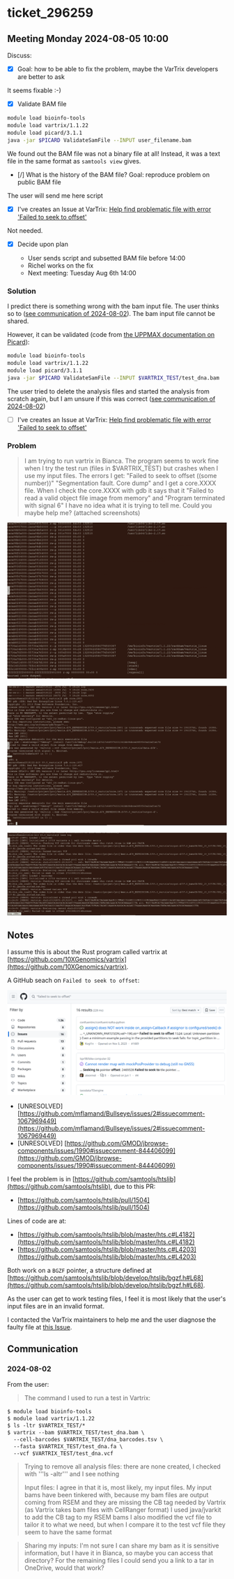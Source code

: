 # ticket_296259


## Meeting Monday 2024-08-05 10:00

Discuss:

- [x] Goal: how to be able to fix the problem, maybe the VarTrix developers are better to ask

It seems fixable :-)

- [x] Validate BAM file

```bash
module load bioinfo-tools
module load vartrix/1.1.22
module load picard/3.1.1
java -jar $PICARD ValidateSamFile --INPUT user_filename.bam
```

We found out the BAM file was not a binary file at all!
Instead, it was a text file in the same format as `samtools view` gives.

- [/] What is the history of the BAM file? Goal: reproduce problem on public BAM file

The user will send me here script

- [x] I've creates an Issue at VarTrix: [Help find problematic file with error 'Failed to seek to offset'](https://github.com/10XGenomics/vartrix/issues/124)

Not needed.

- [x] Decide upon plan

    - User sends script and subsetted BAM file before 14:00
    - Richel works on the fix
    - Next meeting: Tuesday Aug 6th 14:00

### Solution

I predict there is something wrong with the bam input file.
The user thinks so to ([see communication of 2024-08-02](#2024-08-02)).
The bam input file cannot be shared.

However, it can be validated (code from [the UPPMAX documentation on Picard](https://docs.uppmax.uu.se/software/picard/)):

```bash
module load bioinfo-tools
module load vartrix/1.1.22
module load picard/3.1.1
java -jar $PICARD ValidateSamFile --INPUT $VARTRIX_TEST/test_dna.bam
```

The user tried to delete the analysis files
and started the analysis from scratch again,
but I am unsure if this was correct ([see communication of 2024-08-02](#2024-08-02))

- [ ] I've creates an Issue at VarTrix: [Help find problematic file with error 'Failed to seek to offset'](https://github.com/10XGenomics/vartrix/issues/124)

### Problem

> I am trying to run vartrix in Bianca.
> The program seems to work fine when I try the test run (files in $VARTRIX_TEST) but crashes when I use my input files.
> The errors I get:
> "Failed to seek to offset ((some number))"
> "Segmentation fault. Core dump" and I get a core.XXXX file. When I check the core.XXXX with gdb it says that it "Failed to read a valid object file image from memory" and "Program terminated with signal 6"
> I have no idea what it is trying to tell me. Could you maybe help me?
> (attached screenshots)

![](screenshot_2024_07_09_18_28.png)

![](screenshot_2024_07_09_18_38.png)

![](screenshot_2024_07_09_18_43.png)

## Notes

I assume this is about the Rust program called vartrix at [https://github.com/10XGenomics/vartrix](https://github.com/10XGenomics/vartrix).

A GitHub seach on `Failed to seek to offset`:

![](github_search.png)

 * [UNRESOLVED] [https://github.com/mflamand/Bullseye/issues/2#issuecomment-1067969449](https://github.com/mflamand/Bullseye/issues/2#issuecomment-1067969449)
 * [UNRESOLVED] [https://github.com/GMOD/jbrowse-components/issues/1990#issuecomment-844406099](https://github.com/GMOD/jbrowse-components/issues/1990#issuecomment-844406099)

I feel the problem is in [https://github.com/samtools/htslib](https://github.com/samtools/htslib), due to this PR:

 * [https://github.com/samtools/htslib/pull/1504](https://github.com/samtools/htslib/pull/1504)

Lines of code are at:

 * [https://github.com/samtools/htslib/blob/master/hts.c#L4182](https://github.com/samtools/htslib/blob/master/hts.c#L4182)
 * [https://github.com/samtools/htslib/blob/master/hts.c#L4203](https://github.com/samtools/htslib/blob/master/hts.c#L4203)

Both work on a `BGZF` pointer, a structure 
defined at [https://github.com/samtools/htslib/blob/develop/htslib/bgzf.h#L68](https://github.com/samtools/htslib/blob/develop/htslib/bgzf.h#L68).

As the user can get to work testing files, I feel it is most likely that the user's input files are in an invalid format.

I contacted the VarTrix maintainers to help me and the user diagnose the faulty file at [this Issue](https://github.com/10XGenomics/vartrix/issues/124).

## Communication



### 2024-08-02

From the user:

> The command I used to run a test in Vartrix:

```console
$ module load bioinfo-tools
$ module load vartrix/1.1.22
$ ls -ltr $VARTRIX_TEST/*
$ vartrix --bam $VARTRIX_TEST/test_dna.bam \
  --cell-barcodes $VARTRIX_TEST/dna_barcodes.tsv \
  --fasta $VARTRIX_TEST/test_dna.fa \
  --vcf $VARTRIX_TEST/test_dna.vcf
```

> Trying to remove all analysis files:
> there are none created, I checked with '''ls -altr''' and I see nothing
> 
> Input files:
> I agree in that it is, most likely, my input files.
> My input bams have been tinkered with, because my bam files are output coming from RSEM and they are missing the CB tag needed by Vartrix (as Vartrix takes bam files with CellRanger format)
> I used java/jvarkit to add the CB tag to my RSEM bams
> I also modified the vcf file to tailor it to what we need, but when I compare it to the test vcf file they seem to have the same format

> Sharing my inputs:
> I'm not sure I can share my bam as it is sensitive information, but I have it in Bianca, so maybe you can access that directory?
> For the remaining files I could send you a link to a tar in OneDrive, would that work?
```

